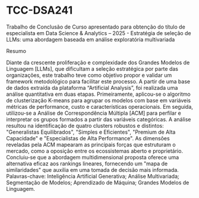 # TCC-DSA241
Trabalho de Conclusão de Curso apresentado para obtenção do título de especialista em Data Science &amp; Analytics – 2025 - Estratégia de seleção de LLMs: uma abordagem baseada em análise exploratória multivariada

Resumo

Diante da crescente proliferação e complexidade dos Grandes Modelos de Linguagem [LLMs], que dificultam a seleção estratégica por parte das organizações, este trabalho teve como objetivo propor e validar um framework metodológico para facilitar este processo. A partir de uma base de dados extraída da plataforma “Artificial Analysis”, foi realizada uma análise quantitativa em duas etapas. Primeiramente, aplicou-se o algoritmo de clusterização K-means para agrupar os modelos com base em variáveis métricas de performance, custo e características operacionais. Em seguida, utilizou-se a Análise de Correspondência Múltipla [ACM] para perfilar e interpretar os grupos formados a partir das variáveis categóricas. A análise resultou na identificação de quatro clusters robustos e distintos: "Generalistas Equilibrados", "Simples e Eficientes", "Premium de Alta Capacidade" e "Especialistas de Alta Performance". As dimensões reveladas pela ACM mapearam as principais forças que estruturam o mercado, como a oposição entre os ecossistemas aberto e proprietário. Concluiu-se que a abordagem multidimensional proposta oferece uma alternativa eficaz aos rankings lineares, fornecendo um "mapa de similaridades" que auxilia em uma tomada de decisão mais informada.
Palavras-chave: Inteligência Artificial Generativa; Análise Multivariada; Segmentação de Modelos; Aprendizado de Máquina; Grandes Modelos de Linguagem.
